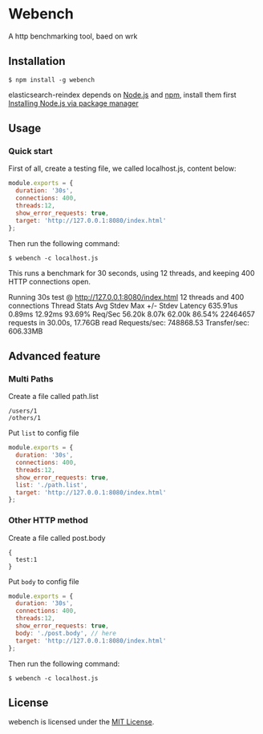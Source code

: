 Webench
=======

A http benchmarking tool, baed on wrk

Installation
-----------

```
$ npm install -g webench
```
elasticsearch-reindex depends on [Node.js](http://nodejs.org/) and [npm](http://npmjs.org/), install them first [Installing Node.js via package manager](https://github.com/joyent/node/wiki/Installing-Node.js-via-package-manager)

Usage
-------

### Quick start
First of all, create a testing file, we called localhost.js, content below:

```js
module.exports = {
  duration: '30s',
  connections: 400,
  threads:12,
  show_error_requests: true,
  target: 'http://127.0.0.1:8080/index.html'
};
```

Then run the following command:
```
$ webench -c localhost.js
```
This runs a benchmark for 30 seconds, using 12 threads, and keeping 400 HTTP connections open.

  Running 30s test @ http://127.0.0.1:8080/index.html
    12 threads and 400 connections
    Thread Stats   Avg      Stdev     Max   +/- Stdev
      Latency   635.91us    0.89ms  12.92ms   93.69%
      Req/Sec    56.20k     8.07k   62.00k    86.54%
    22464657 requests in 30.00s, 17.76GB read
  Requests/sec: 748868.53
  Transfer/sec:    606.33MB

Advanced feature
----------------
### Multi Paths
Create a file called path.list

```
/users/1
/others/1
```

Put `list` to config file
```js
module.exports = {
  duration: '30s',
  connections: 400,
  threads:12,
  show_error_requests: true,
  list: './path.list',
  target: 'http://127.0.0.1:8080/index.html'
};
```


### Other HTTP method
Create a file called post.body

```
{
  test:1
}
```

Put `body` to config file
```js
module.exports = {
  duration: '30s',
  connections: 400,
  threads:12,
  show_error_requests: true,
  body: './post.body', // here
  target: 'http://127.0.0.1:8080/index.html'
};
```

Then run the following command:
```
$ webench -c localhost.js
```
## License

webench is licensed under the [MIT License](http://opensource.org/licenses/MIT).
